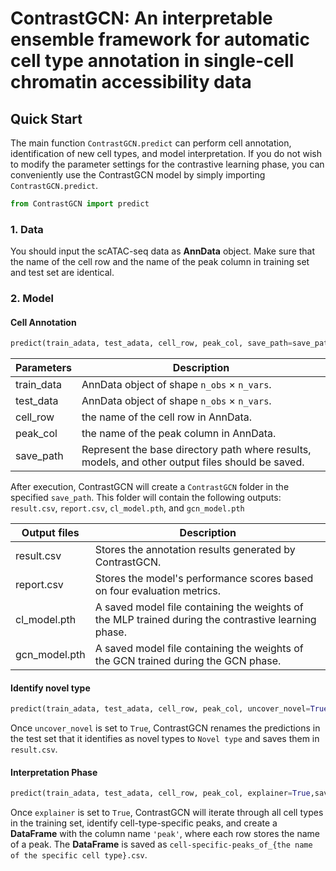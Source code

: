 # ContrastGCN: An interpretable ensemble framework for automatic cell type annotation in single-cell chromatin accessibility data

## Quick Start

The main function `ContrastGCN.predict` can perform cell annotation, identification of new cell types, and model interpretation. If you do not wish to modify the parameter settings for the contrastive learning phase, you can conveniently use the ContrastGCN model by simply importing `ContrastGCN.predict`.

```python
from ContrastGCN import predict
```

### 1. Data

You should input the  scATAC-seq data as **AnnData** object. Make sure that the name of the cell row and the name of the peak column in training set and test set are identical.

### 2. Model

#### Cell Annotation

```python
predict(train_adata, test_adata, cell_row, peak_col, save_path=save_path)
```

| Parameters | Description                                                  |
| ---------- | ------------------------------------------------------------ |
| train_data | AnnData object of shape `n_obs` × `n_vars`.                  |
| test_data  | AnnData object of shape `n_obs` × `n_vars`.                  |
| cell_row   | the name of the cell row in AnnData.                         |
| peak_col   | the name of the peak column in AnnData.                      |
| save_path  | Represent the base directory path where results, models, and other output files should be saved. |

After execution, ContrastGCN will create a `ContrastGCN` folder in the specified `save_path`. This folder will contain the following outputs: `result.csv`, `report.csv`, `cl_model.pth`, and `gcn_model.pth`

| Output files  | Description                                                  |
| ------------- | ------------------------------------------------------------ |
| result.csv    | Stores the annotation results generated by ContrastGCN.      |
| report.csv    | Stores the model's performance scores based on four evaluation metrics. |
| cl_model.pth  | A saved model file containing the weights of the MLP trained during the contrastive learning phase. |
| gcn_model.pth | A saved model file containing the weights of the GCN trained during the GCN phase. |

#### Identify novel type

```python
predict(train_adata, test_adata, cell_row, peak_col, uncover_novel=True,save_path=save_pat)
```

Once `uncover_novel` is set to `True`, ContrastGCN renames the predictions in the test set that it identifies as novel types to `Novel type` and saves them in `result.csv`.

#### Interpretation Phase

```python
predict(train_adata, test_adata, cell_row, peak_col, explainer=True,save_path=save_pat)
```

Once `explainer` is set to `True`, ContrastGCN will iterate through all cell types in the training set, identify cell-type-specific peaks, and create a **DataFrame** with the column name `'peak'`, where each row stores the name of a peak. The **DataFrame** is saved as `cell-specific-peaks_of_{the name of the specific cell type}.csv`.